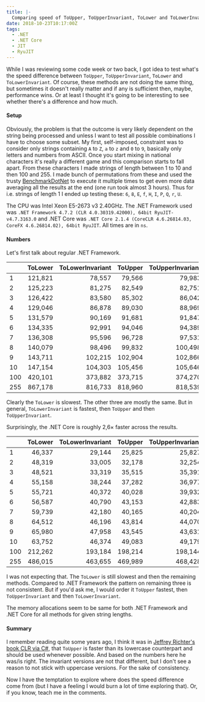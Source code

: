 ```yaml
---
title: |-
  Comparing speed of ToUpper, ToUpperInvariant, ToLower and ToLowerInvariant in .NET Framework and .NET Core
date: 2018-10-23T10:17:00Z
tags:
  - .NET
  - .NET Core
  - JIT
  - RyuJIT
---
```

While I was reviewing some code week or two back, I got idea to test what's the speed difference between `ToUpper`, `ToUpperInvariant`, `ToLower` and `ToLowerInvariant`. Of course, these methods are not doing the same thing, but sometimes it doesn't really matter and if any is sufficient then, maybe, performance wins. Or at least I thought it's going to be interesting to see whether there's a difference and how much.

<!-- excerpt -->

#### Setup

Obviously, the problem is that the outcome is very likely dependent on the string being processed and unless I want to test all possible combinations I have to choose some subset. My first, self-imposed, constraint was to consider only strings containing `A` to `Z`, `a` to `z` and `0` to `9`, basically only letters and numbers from ASCII. Once you start mixing in national characters it's really a different game and this comparison starts to fall apart. From these characters I made strings of length between 1 to 10 and then 100 and 255. I made bunch of permutations from these and used the trusty [BenchmarkDotNet][2] to execute it multiple times to get even more data averaging all the results at the end (one run took almost 3 hours). Thus for i.e. strings of length 1 I ended up testing these: `6`, `8`, `E`, `f`, `H`, `I`, `P`, `Q`, `r`, `U`.

The CPU was Intel Xeon E5-2673 v3 2.40GHz. The .NET Framework used was `.NET Framework 4.7.2 (CLR 4.0.30319.42000), 64bit RyuJIT-v4.7.3163.0` and .NET Core was `.NET Core 2.1.4 (CoreCLR 4.6.26814.03, CoreFX 4.6.26814.02), 64bit RyuJIT`. All times are in `ns`.

#### Numbers

Let's first talk about regular .NET Framework.

|     | ToLower | ToLowerInvariant | ToUpper | ToUpperInvariant |
|-----|--------:|-----------------:|--------:|-----------------:|
| 1   | 121,821 |           78,557 |  79,566 |           79,983 |
| 2   | 125,223 |           81,275 |  82,549 |           82,751 |
| 3   | 126,422 |           83,580 |  85,302 |           86,042 |
| 4   | 129,046 |           86,878 |  89,030 |           88,969 |
| 5   | 131,579 |           90,169 |  91,681 |           91,847 |
| 6   | 134,335 |           92,991 |  94,046 |           94,389 |
| 7   | 136,308 |           95,596 |  96,728 |           97,531 |
| 8   | 140,079 |           98,496 |  99,832 |          100,498 |
| 9   | 143,711 |          102,215 | 102,904 |          102,866 |
| 10  | 147,154 |          104,303 | 105,456 |          105,646 |
| 100 | 420,101 |          373,882 | 373,715 |          374,270 |
| 255 | 867,178 |          816,733 | 818,960 |          818,539 |

Clearly the `ToLower` is slowest. The other three are mostly the same. But in general, `ToLowerInvariant` is fastest, then `ToUpper` and then `ToUpperInvariant`.

Surprisingly, the .NET Core is roughly 2,6× faster across the results.

|     | ToLower | ToLowerInvariant | ToUpper | ToUpperInvariant |
|-----|--------:|-----------------:|--------:|-----------------:|
| 1   |  46,337 |           29,144 |  25,825 |           25,827 |
| 2   |  48,319 |           33,005 |  32,178 |           32,254 |
| 3   |  48,521 |           33,319 |  35,515 |           35,391 |
| 4   |  55,158 |           38,244 |  37,282 |           36,977 |
| 5   |  55,721 |           40,372 |  40,028 |           39,932 |
| 6   |  56,587 |           40,790 |  43,153 |           42,883 |
| 7   |  59,739 |           42,180 |  40,165 |           40,204 |
| 8   |  64,512 |           46,196 |  43,814 |           44,070 |
| 9   |  65,980 |           47,958 |  43,545 |           43,631 |
| 10  |  63,752 |           46,374 |  49,083 |           49,179 |
| 100 | 212,262 |          193,184 | 198,214 |          198,144 |
| 255 | 486,015 |          463,655 | 469,989 |          468,428 |

I was not expecting that. The `ToLower` is still slowest and then the remaining methods. Compared to .NET Framework the pattern on remaining three is not consistent. But if you'd ask me, I would order it `ToUpper` fastest, then `ToUpperInvariant` and then `ToLowerInvariant`.

The memory allocations seem to be same for both .NET Framework and .NET Core for all methods for given string lengths.

#### Summary

I remember reading quite some years ago, I think it was in [Jeffrey Richter's book CLR via C#][1], that `ToUpper` is faster than its lowercase counterpart and should be used whenever possible. And based on the numbers here he was/is right. The invariant versions are not that different, but I don't see a reason to not stick with uppercase versions. For the sake of consistency.

Now I have the temptation to explore where does the speed difference come from (but I have a feeling I would burn a lot of time exploring that). Or, if you know, teach me in the comments.

[1]: https://www.amazon.com/CLR-via-C-Developer-Reference-ebook-dp-B00JDMQJKQ/dp/B00JDMQJKQ/ref=mt_kindle?_encoding=UTF8&me=&qid=
[2]: https://benchmarkdotnet.org/